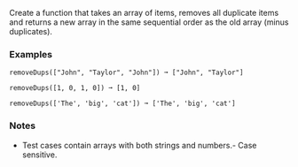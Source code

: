
Create a function that takes an array of items, removes all duplicate items and returns a new array in the same sequential order as the old array (minus duplicates).

### **Examples**

```
removeDups(["John", "Taylor", "John"]) ➞ ["John", "Taylor"]

removeDups([1, 0, 1, 0]) ➞ [1, 0]

removeDups(['The', 'big', 'cat']) ➞ ['The', 'big', 'cat']
```

### Notes
- Test cases contain arrays with both strings and numbers.- Case sensitive.